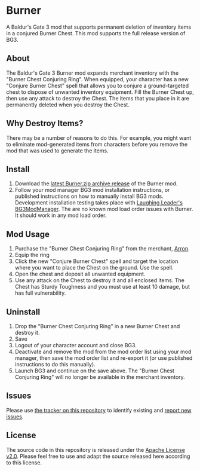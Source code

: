 # Burner

A Baldur's Gate 3 mod that supports permanent deletion of inventory items in a conjured Burner Chest. This mod supports the full release version of BG3.

## About

The Baldur's Gate 3 Burner mod expands merchant inventory with the "Burner Chest Conjuring Ring". When equipped, your character has a new "Conjure Burner Chest" spell that allows you to conjure a ground-targeted chest to dispose of unwanted inventory equipment.  Fill the Burner Chest up, then use any attack to destroy the Chest. The items that you place in it are permanently deleted when you destroy the Chest.

## Why Destroy Items?

There may be a number of reasons to do this.  For example, you might want to eliminate mod-generated items from characters before you remove the mod that was used to generate the items.

## Install

1. Download the [latest Burner.zip archive release](https://github.com/blaksheep/bg3-burner/releases) of the Burner mod.
2. Follow your mod manager BG3 mod installation instructions, or published instructions on how to manually install BG3 mods. Development installation testing takes place with [Laughing Leader's BG3ModManager](https://github.com/LaughingLeader/BG3ModManager). The are no known mod load order issues with Burner. It should work in any mod load order.

## Mod Usage

1. Purchase the "Burner Chest Conjuring Ring" from the merchant, [Arron](https://bg3.wiki/wiki/Arron).
2. Equip the ring
3. Click the new "Conjure Burner Chest" spell and target the location where you want to place the Chest on the ground. Use the spell.
4. Open the chest and deposit all unwanted equipment.
5. Use any attack on the Chest to destroy it and all enclosed items. The Chest has Sturdy Toughness and you must use at least 10 damage, but has full vulnerability.

## Uninstall

1. Drop the "Burner Chest Conjuring Ring" in a new Burner Chest and destroy it.
2. Save
3. Logout of your character account and close BG3.
4. Deactivate and remove the mod from the mod order list using your mod manager, then save the mod order list and re-export it (or use published instructions to do this manually).
5. Launch BG3 and continue on the save above. The "Burner Chest Conjuring Ring" will no longer be available in the merchant inventory.

## Issues

Please use [the tracker on this repository](https://github.com/blaksheep/bg3-burner/issues) to identify existing and [report new issues](https://github.com/blaksheep/bg3-burner/issues/new).

## License

The source code in this repository is released under the [Apache License v2.0](LICENSE). Please feel free to use and adapt the source released here according to this license.

